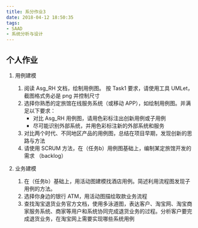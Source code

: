 ```yaml
---
title: 系分作业3
date: 2018-04-12 18:50:35
tags:
- SAAD
- 系统分析与设计
---
```


## 个人作业

1. 用例建模
    1. 阅读 Asg_RH 文档，绘制用例图。 按 Task1 要求，请使用工具 UMLet，截图格式务必是 png 并控制尺寸
    1. 选择你熟悉的定旅馆在线服务系统（或移动 APP），如绘制用例图。并满足以下要求：
        - 对比 Asg_RH 用例图，请用色彩标注出创新用例或子用例
        - 尽可能识别外部系统，并用色彩标注新的外部系统和服务
    1. 对比两个时代、不同地区产品的用例图，总结在项目早期，发现创新的思路与方法
    1. 请使用 SCRUM 方法，在（任务b）用例图基础上，编制某定旅馆开发的需求 （backlog）

2. 业务建模
    1. 在（任务b）基础上，用活动图建模找酒店用例。简述利用流程图发现子用例的方法。
    1. 选择你身边的银行 ATM，用活动图描绘取款业务流程
    1. 查找淘宝退货业务官方文档，使用多泳道图，表达客户、淘宝网、淘宝商家服务系统、商家等用户和系统协同完成退货业务的过程。分析客户要完成退货业务，在淘宝网上需要实现哪些系统用例